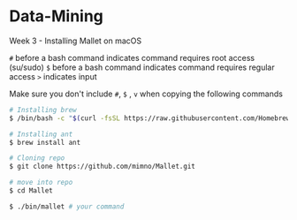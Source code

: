 # Data-Mining

Week 3 - Installing Mallet on macOS

`#` before a bash command indicates command requires root access (su/sudo)
`$` before a bash command indicates command requires regular access 
`>` indicates input

Make sure you don't include `#`, `$` , `v` when copying the following commands

```bash
# Installing brew 
$ /bin/bash -c "$(curl -fsSL https://raw.githubusercontent.com/Homebrew/install/master/install.sh)"

# Installing ant
$ brew install ant

# Cloning repo
$ git clone https://github.com/mimno/Mallet.git

# move into repo
$ cd Mallet

$ ./bin/mallet # your command

```
